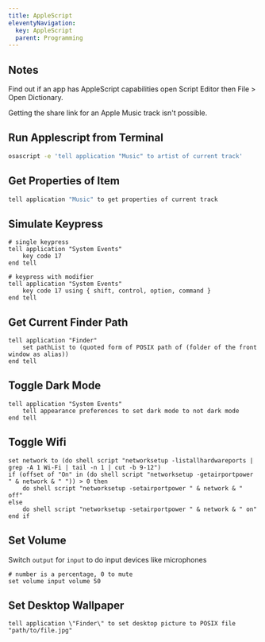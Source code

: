 ```yaml
---
title: AppleScript
eleventyNavigation:
  key: AppleScript
  parent: Programming
---
```


## Notes

Find out if an app has AppleScript capabilities open Script Editor then File > Open Dictionary.

Getting the share link for an Apple Music track isn't possible.

## Run Applescript from Terminal

```bash
osascript -e 'tell application "Music" to artist of current track'
```

## Get Properties of Item

```bash
tell application "Music" to get properties of current track
```

## Simulate Keypress

```applescript
# single keypress
tell application "System Events"
	key code 17
end tell

# keypress with modifier
tell application "System Events"
	key code 17 using { shift, control, option, command }
end tell
```

## Get Current Finder Path

```applescript
tell application "Finder"
	set pathList to (quoted form of POSIX path of (folder of the front window as alias))
end tell
```

## Toggle Dark Mode

```applescript
tell application "System Events"
	tell appearance preferences to set dark mode to not dark mode
end tell
```

## Toggle Wifi

```applescript
set network to (do shell script "networksetup -listallhardwareports | grep -A 1 Wi-Fi | tail -n 1 | cut -b 9-12")
if (offset of "On" in (do shell script "networksetup -getairportpower " & network & " ")) > 0 then
	do shell script "networksetup -setairportpower " & network & " off"
else
	do shell script "networksetup -setairportpower " & network & " on"
end if
```

## Set Volume

Switch `output` for `input` to do input devices like microphones

```applescript
# number is a percentage, 0 to mute
set volume input volume 50
```

## Set Desktop Wallpaper

```applescript
tell application \"Finder\" to set desktop picture to POSIX file "path/to/file.jpg"
```
